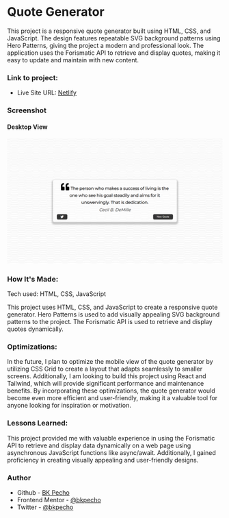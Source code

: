 # Quote Generator
This project is a responsive quote generator built using HTML, CSS, and JavaScript. The design features repeatable SVG background patterns using Hero Patterns, giving the project a modern and professional look. The application uses the Forismatic API to retrieve and display quotes, making it easy to update and maintain with new content.

### Link to project: 

- Live Site URL: [Netlify](https://bk-quote-generator.netlify.app/)

<!-- Screenshot of the quote generator -->
### Screenshot
#### Desktop View

![](/src/images/desktop-view.png)

### How It's Made:

Tech used: HTML, CSS, JavaScript

This project uses HTML, CSS, and JavaScript to create a responsive quote generator. Hero Patterns is used to add visually appealing SVG background patterns to the project. The Forismatic API is used to retrieve and display quotes dynamically.

### Optimizations:
In the future, I plan to optimize the mobile view of the quote generator by utilizing CSS Grid to create a layout that adapts seamlessly to smaller screens. Additionally, I am looking to build this project using React and Tailwind, which will provide significant performance and maintenance benefits. By incorporating these optimizations, the quote generator would become even more efficient and user-friendly, making it a valuable tool for anyone looking for inspiration or motivation.

### Lessons Learned:
This project provided me with valuable experience in using the Forismatic API to retrieve and display data dynamically on a web page using asynchronous JavaScript functions like async/await. Additionally, I gained proficiency in creating visually appealing and user-friendly designs.

<!-- ### Examples: -->
<!-- Other portfolio projects -->

### Author

- Github - [BK Pecho](https://www.github.com/bkpecho)
- Frontend Mentor - [@bkpecho](https://www.frontendmentor.io/profile/bkpecho)
- Twitter - [@bkpecho](https://www.twitter.com/bkpecho)
